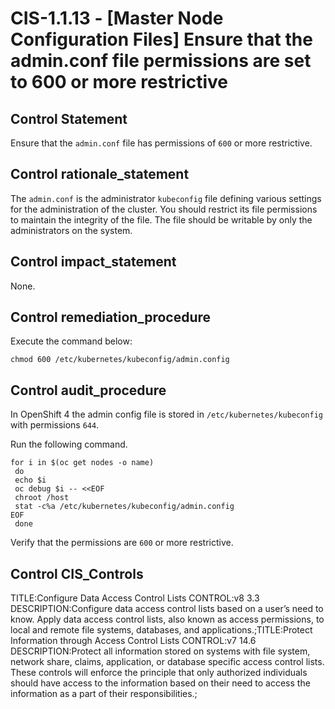 # CIS-1.1.13 - \[Master Node Configuration Files\] Ensure that the admin.conf file permissions are set to 600 or more restrictive

## Control Statement

Ensure that the `admin.conf` file has permissions of `600` or more restrictive.

## Control rationale_statement

The `admin.conf` is the administrator `kubeconfig` file defining various settings for the administration of the cluster. You should restrict its file permissions to maintain the integrity of the file. The file should be writable by only the administrators on the system.

## Control impact_statement

None.

## Control remediation_procedure

Execute the command below:

```
chmod 600 /etc/kubernetes/kubeconfig/admin.config
```

## Control audit_procedure

In OpenShift 4 the admin config file is stored in `/etc/kubernetes/kubeconfig` with permissions `644`.

Run the following command.

```
for i in $(oc get nodes -o name)
 do
 echo $i
 oc debug $i -- <<EOF
 chroot /host
 stat -c%a /etc/kubernetes/kubeconfig/admin.config
EOF
 done
```

Verify that the permissions are `600` or more restrictive.

## Control CIS_Controls

TITLE:Configure Data Access Control Lists CONTROL:v8 3.3 DESCRIPTION:Configure data access control lists based on a user’s need to know. Apply data access control lists, also known as access permissions, to local and remote file systems, databases, and applications.;TITLE:Protect Information through Access Control Lists CONTROL:v7 14.6 DESCRIPTION:Protect all information stored on systems with file system, network share, claims, application, or database specific access control lists. These controls will enforce the principle that only authorized individuals should have access to the information based on their need to access the information as a part of their responsibilities.;
